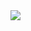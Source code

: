   <img align="left" src="https://github-readme-stats.vercel.app/api?username=belalhamdy&count_private=true&show_icons=true&theme=vue-dark" />

<!--
**belalhamdy/belalhamdy** is a ✨ _special_ ✨ repository because its `README.md` (this file) appears on your GitHub profile.

Here are some ideas to get you started:

- 🔭 I’m currently working on ...
- 🌱 I’m currently learning ...
- 👯 I’m looking to collaborate on ...
- 🤔 I’m looking for help with ...
- 💬 Ask me about ...
- 📫 How to reach me: ...
- 😄 Pronouns: ...
- ⚡ Fun fact: ...
-->
